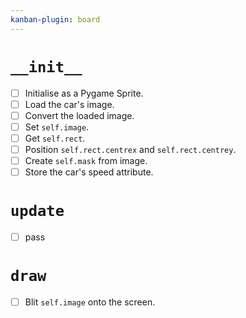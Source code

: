 ```yaml
---
kanban-plugin: board
---
```


# `__init__` 
- [ ] Initialise as a Pygame Sprite.
- [ ] Load the car's image.
- [ ] Convert the loaded image.
- [ ] Set `self.image`.
- [ ] Get `self.rect`.
- [ ] Position `self.rect.centrex` and `self.rect.centrey`.
- [ ] Create `self.mask` from image.
- [ ] Store the car's speed attribute.

# `update`
- [ ] pass

# `draw`
- [ ] Blit `self.image` onto the screen.
